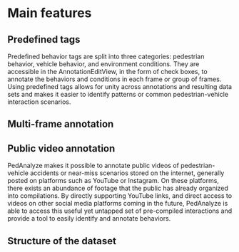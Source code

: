 # Main features

## Predefined tags
Predefined behavior tags are split into three categories: pedestrian behavior, vehicle behavior, and environment conditions. They are accessible in the AnnotationEditView, in the form of check boxes, to annotate the behaviors and conditions in each frame or group of frames. Using predefined tags allows for unity across annotations and resulting data sets and makes it easier to identify patterns or common pedestrian-vehicle interaction scenarios. 

## Multi-frame annotation

## Public video annotation
PedAnalyze makes it possible to annotate public videos of pedestrian-vehicle accidents or near-miss scenarios stored on the internet, generally posted on platforms such as YouTube or Instagram. On these platforms, there exists an abundance of footage that the public has already organized into compilations. By directly supporting YouTube links, and direct access to videos on other social media platforms coming in the future, PedAnalyze is able to access this useful yet untapped set of pre-compiled interactions and provide a tool to easily identify and annotate behaviors.

## Structure of the dataset